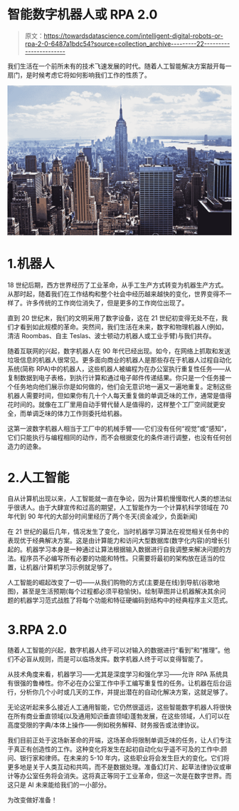 # 智能数字机器人或 RPA 2.0

> 原文：<https://towardsdatascience.com/intelligent-digital-robots-or-rpa-2-0-6487a1bdc54?source=collection_archive---------22----------------------->

我们生活在一个前所未有的技术飞速发展的时代。随着人工智能解决方案敲开每一扇门，是时候考虑它将如何影响我们工作的性质了。

![](img/4882a5d59dcef77959e2e82186f384cb.png)

# 1.机器人

18 世纪后期，西方世界经历了工业革命，从手工生产方式转变为机器生产方式。从那时起，随着我们在工作结构和整个社会中经历越来越快的变化，世界变得不一样了。许多传统的工作岗位消失了，但是更多的工作岗位出现了。

直到 20 世纪末，我们的文明采用了数字设备，这在 21 世纪初变得无处不在，我们才看到如此规模的革命。突然间，我们生活在未来，数字和物理机器人(例如，清洁 Roombas、自主 Teslas、波士顿动力机器人或工业手臂)与我们共存。

随着互联网的兴起，数字机器人在 90 年代已经出现。如今，在网络上抓取和发送垃圾信息的机器人很常见。更多面向商业的机器人是那些存在于机器人过程自动化系统(简称 RPA)中的机器人，这些机器人被编程为在办公室执行重复性任务——从复制数据到电子表格，到执行计算和通过电子邮件传递结果。你只是一个任务接一个任务地向他们展示你是如何做的，他们会无意识地一遍又一遍地重复。定制这些机器人需要时间，但如果你有几十个人每天重复做的单调乏味的工作，通常是值得花时间的。就像在工厂里用自动手臂代替人是值得的，这样整个工厂空间就更安全，而单调乏味的体力工作则委托给机器。

这第一波数字机器人相当于工厂中的机械手臂——它们没有任何“视觉”或“感知”，它们只能执行与编程相同的动作，而不会根据变化的条件进行调整，也没有任何创造力的迹象。

# 2.人工智能

自从计算机出现以来，人工智能就一直在争论，因为计算机慢慢取代人类的想法似乎很诱人。由于大肆宣传和过高的期望，人工智能作为一个计算机科学领域在 70 年代到 90 年代的大部分时间里经历了两个冬天(资金减少，负面新闻)

在 21 世纪的最后几年，情况发生了变化，当时机器学习算法在视觉相关任务中的表现优于经典解决方案。这是由计算能力和访问大型数据库(数字化内容)的增长引起的。机器学习本身是一种通过让算法根据输入数据进行自我调整来解决问题的方法。程序员不必编写所有必要的功能和特性。只需要将最初的架构放在适当的位置，让机器/计算机学习示例就足够了。

人工智能的崛起改变了一切——从我们购物的方式(主要是在线)到导航(谷歌地图)，甚至是生活预期(每个过程都必须平稳愉快)。绘制草图并让机器解决其余问题的机器学习范式战胜了将每个功能和特征硬编码到结构中的经典程序主义范式。

# 3.RPA 2.0

随着人工智能的兴起，数字机器人终于可以对输入的数据进行“看到”和“推理”。他们不必盲从规则，而是可以临场发挥。数字机器人终于可以变得智能了。

从技术角度来看，机器学习——尤其是深度学习和强化学习——允许 RPA 系统具有很强的鲁棒性。你不必在办公室工作中手工编写重复性的任务。让机器在后台运行，分析你几个小时或几天的工作，并提出潜在的自动化解决方案，这就足够了。

无论这听起来多么接近人工通用智能，它仍然很遥远，这些智能数字机器人将很快在所有商业垂直领域(以及通用知识垂直领域)蓬勃发展，在这些领域，人们可以在高度受限的字典/本体上操作——例如税务解释、财务报告或法律协议。

我们目前正处于这场新革命的开端，这场革命将限制单调乏味的任务，让人们专注于真正有创造性的工作。这种变化将发生在起初自动化似乎遥不可及的工作中:顾问、银行家和律师。在未来的 5-10 年内，这些职业将会发生巨大的变化。它们将更多地是关于人类互动和共鸣，而不是数据处理。准备幻灯片、起草法律协议或审计等办公室任务将会消失。这将真正等同于工业革命，但这一次是在数字世界。而这只是 AI 未来能给我们的一小部分。

为改变做好准备！